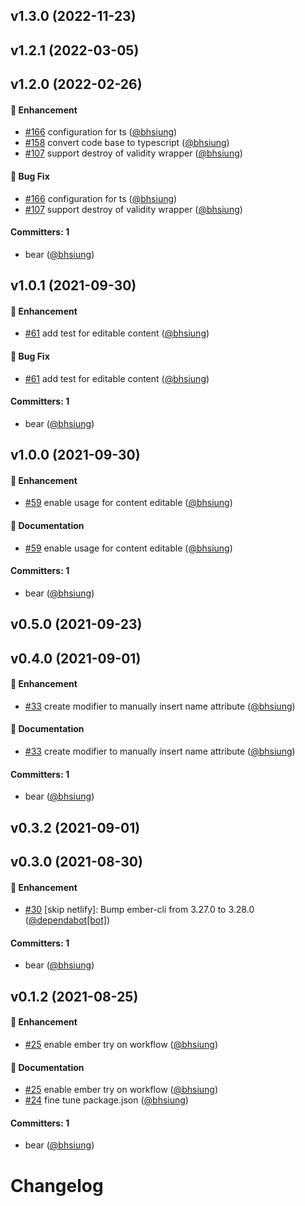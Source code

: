 






## v1.3.0 (2022-11-23)


## v1.2.1 (2022-03-05)


## v1.2.0 (2022-02-26)

#### :rocket: Enhancement
* [#166](https://github.com/bhsiung/ember-form-validity/pull/166) configuration for ts ([@bhsiung](https://github.com/bhsiung))
* [#158](https://github.com/bhsiung/ember-form-validity/pull/158) convert code base to typescript ([@bhsiung](https://github.com/bhsiung))
* [#107](https://github.com/bhsiung/ember-form-validity/pull/107) support destroy of validity wrapper ([@bhsiung](https://github.com/bhsiung))

#### :bug: Bug Fix
* [#166](https://github.com/bhsiung/ember-form-validity/pull/166) configuration for ts ([@bhsiung](https://github.com/bhsiung))
* [#107](https://github.com/bhsiung/ember-form-validity/pull/107) support destroy of validity wrapper ([@bhsiung](https://github.com/bhsiung))

#### Committers: 1
- bear ([@bhsiung](https://github.com/bhsiung))


## v1.0.1 (2021-09-30)

#### :rocket: Enhancement
* [#61](https://github.com/bhsiung/ember-form-validity/pull/61) add test for editable content ([@bhsiung](https://github.com/bhsiung))

#### :bug: Bug Fix
* [#61](https://github.com/bhsiung/ember-form-validity/pull/61) add test for editable content ([@bhsiung](https://github.com/bhsiung))

#### Committers: 1
- bear ([@bhsiung](https://github.com/bhsiung))


## v1.0.0 (2021-09-30)

#### :rocket: Enhancement
* [#59](https://github.com/bhsiung/ember-form-validity/pull/59) enable usage for content editable ([@bhsiung](https://github.com/bhsiung))

#### :memo: Documentation
* [#59](https://github.com/bhsiung/ember-form-validity/pull/59) enable usage for content editable ([@bhsiung](https://github.com/bhsiung))

#### Committers: 1
- bear ([@bhsiung](https://github.com/bhsiung))


## v0.5.0 (2021-09-23)


## v0.4.0 (2021-09-01)

#### :rocket: Enhancement
* [#33](https://github.com/bhsiung/ember-form-validity/pull/33) create modifier to manually insert name attribute ([@bhsiung](https://github.com/bhsiung))

#### :memo: Documentation
* [#33](https://github.com/bhsiung/ember-form-validity/pull/33) create modifier to manually insert name attribute ([@bhsiung](https://github.com/bhsiung))

#### Committers: 1
- bear ([@bhsiung](https://github.com/bhsiung))


## v0.3.2 (2021-09-01)


## v0.3.0 (2021-08-30)

#### :rocket: Enhancement
* [#30](https://github.com/bhsiung/ember-form-validity/pull/30) [skip netlify]: Bump ember-cli from 3.27.0 to 3.28.0 ([@dependabot[bot]](https://github.com/apps/dependabot))

#### Committers: 1
- bear ([@bhsiung](https://github.com/bhsiung))


## v0.1.2 (2021-08-25)

#### :rocket: Enhancement
* [#25](https://github.com/bhsiung/ember-form-validity/pull/25) enable ember try on workflow ([@bhsiung](https://github.com/bhsiung))

#### :memo: Documentation
* [#25](https://github.com/bhsiung/ember-form-validity/pull/25) enable ember try on workflow ([@bhsiung](https://github.com/bhsiung))
* [#24](https://github.com/bhsiung/ember-form-validity/pull/24) fine tune package.json ([@bhsiung](https://github.com/bhsiung))

#### Committers: 1
- bear ([@bhsiung](https://github.com/bhsiung))


# Changelog
